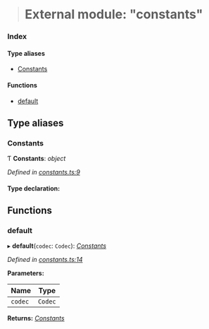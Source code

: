 > # External module: "constants"

### Index

#### Type aliases

* [Constants](_constants_.md#constants)

#### Functions

* [default](_constants_.md#default)

## Type aliases

###  Constants

Ƭ **Constants**: *object*

*Defined in [constants.ts:9](https://github.com/polkadot-js/common/blob/5aea366/packages/trie-db/src/constants.ts#L9)*

#### Type declaration:

## Functions

###  default

▸ **default**(`codec`: `Codec`): *[Constants](_constants_.md#constants)*

*Defined in [constants.ts:14](https://github.com/polkadot-js/common/blob/5aea366/packages/trie-db/src/constants.ts#L14)*

**Parameters:**

Name | Type |
------ | ------ |
`codec` | `Codec` |

**Returns:** *[Constants](_constants_.md#constants)*